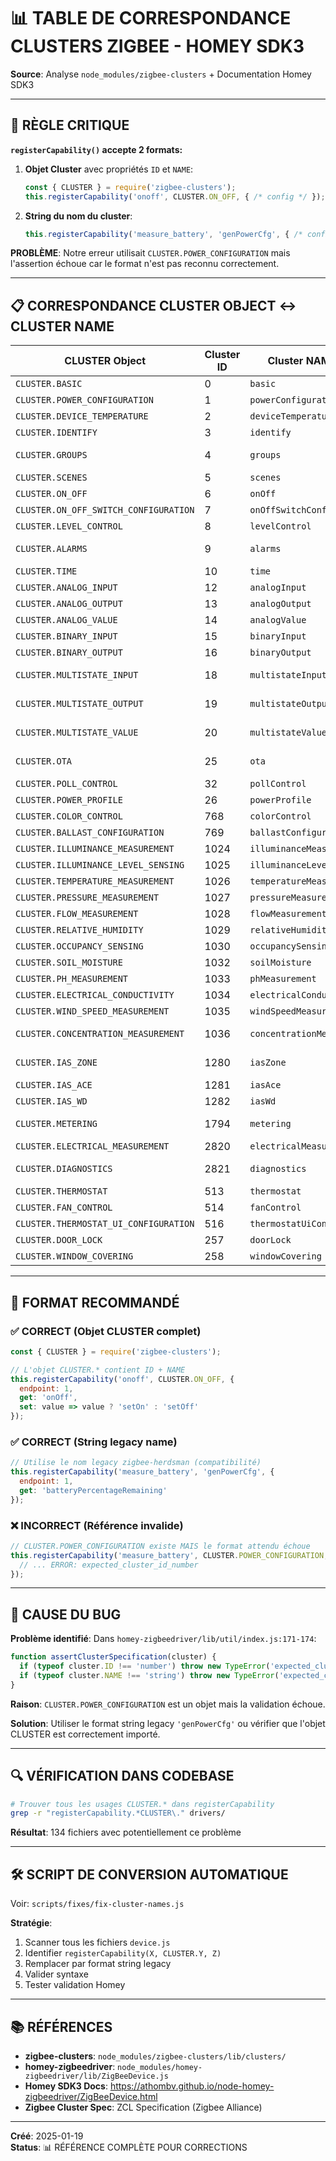 # 📊 TABLE DE CORRESPONDANCE CLUSTERS ZIGBEE - HOMEY SDK3

**Source**: Analyse `node_modules/zigbee-clusters` + Documentation Homey SDK3

---

## 🔑 RÈGLE CRITIQUE

**`registerCapability()` accepte 2 formats:**

1. **Objet Cluster** avec propriétés `ID` et `NAME`:
   ```javascript
   const { CLUSTER } = require('zigbee-clusters');
   this.registerCapability('onoff', CLUSTER.ON_OFF, { /* config */ });
   ```

2. **String du nom du cluster**:
   ```javascript
   this.registerCapability('measure_battery', 'genPowerCfg', { /* config */ });
   ```

**PROBLÈME**: Notre erreur utilisait `CLUSTER.POWER_CONFIGURATION` mais l'assertion échoue car le format n'est pas reconnu correctement.

---

## 📋 CORRESPONDANCE CLUSTER OBJECT ↔ CLUSTER NAME

| CLUSTER Object | Cluster ID | Cluster NAME (camelCase) | Legacy Name (zigbee-herdsman) | Usage |
|---|---|---|---|---|
| `CLUSTER.BASIC` | 0 | `basic` | `genBasic` | Device info |
| `CLUSTER.POWER_CONFIGURATION` | 1 | `powerConfiguration` | `genPowerCfg` | ✅ **Battery** |
| `CLUSTER.DEVICE_TEMPERATURE` | 2 | `deviceTemperature` | `genDeviceTempCfg` | Internal temp |
| `CLUSTER.IDENTIFY` | 3 | `identify` | `genIdentify` | Identification |
| `CLUSTER.GROUPS` | 4 | `groups` | `genGroups` | Group management |
| `CLUSTER.SCENES` | 5 | `scenes` | `genScenes` | Scene control |
| `CLUSTER.ON_OFF` | 6 | `onOff` | `genOnOff` | ✅ **On/Off** |
| `CLUSTER.ON_OFF_SWITCH_CONFIGURATION` | 7 | `onOffSwitchConfiguration` | `genOnOffSwitchCfg` | Switch config |
| `CLUSTER.LEVEL_CONTROL` | 8 | `levelControl` | `genLevelCtrl` | ✅ **Dimming** |
| `CLUSTER.ALARMS` | 9 | `alarms` | `genAlarms` | Alarm management |
| `CLUSTER.TIME` | 10 | `time` | `genTime` | Time sync |
| `CLUSTER.ANALOG_INPUT` | 12 | `analogInput` | `genAnalogInput` | Analog values |
| `CLUSTER.ANALOG_OUTPUT` | 13 | `analogOutput` | `genAnalogOutput` | Analog control |
| `CLUSTER.ANALOG_VALUE` | 14 | `analogValue` | `genAnalogValue` | Analog state |
| `CLUSTER.BINARY_INPUT` | 15 | `binaryInput` | `genBinaryInput` | Binary input |
| `CLUSTER.BINARY_OUTPUT` | 16 | `binaryOutput` | `genBinaryOutput` | Binary output |
| `CLUSTER.MULTISTATE_INPUT` | 18 | `multistateInput` | `genMultistateInput` | Multi-state input |
| `CLUSTER.MULTISTATE_OUTPUT` | 19 | `multistateOutput` | `genMultistateOutput` | Multi-state output |
| `CLUSTER.MULTISTATE_VALUE` | 20 | `multistateValue` | `genMultistateValue` | Multi-state value |
| `CLUSTER.OTA` | 25 | `ota` | `genOta` | Firmware updates |
| `CLUSTER.POLL_CONTROL` | 32 | `pollControl` | `genPollCtrl` | ✅ **Poll config** |
| `CLUSTER.POWER_PROFILE` | 26 | `powerProfile` | `genPowerProfile` | Power profiling |
| `CLUSTER.COLOR_CONTROL` | 768 | `colorControl` | `lightingColorCtrl` | ✅ **Color/Temp** |
| `CLUSTER.BALLAST_CONFIGURATION` | 769 | `ballastConfiguration` | `lightingBallastCfg` | Ballast config |
| `CLUSTER.ILLUMINANCE_MEASUREMENT` | 1024 | `illuminanceMeasurement` | `msIlluminanceMeasurement` | ✅ **Lux** |
| `CLUSTER.ILLUMINANCE_LEVEL_SENSING` | 1025 | `illuminanceLevelSensing` | `msIlluminanceLevelSensing` | Lux threshold |
| `CLUSTER.TEMPERATURE_MEASUREMENT` | 1026 | `temperatureMeasurement` | `msTemperatureMeasurement` | ✅ **Temperature** |
| `CLUSTER.PRESSURE_MEASUREMENT` | 1027 | `pressureMeasurement` | `msPressureMeasurement` | ✅ **Pressure** |
| `CLUSTER.FLOW_MEASUREMENT` | 1028 | `flowMeasurement` | `msFlowMeasurement` | Flow rate |
| `CLUSTER.RELATIVE_HUMIDITY` | 1029 | `relativeHumidity` | `msRelativeHumidity` | ✅ **Humidity** |
| `CLUSTER.OCCUPANCY_SENSING` | 1030 | `occupancySensing` | `msOccupancySensing` | ✅ **Occupancy** |
| `CLUSTER.SOIL_MOISTURE` | 1032 | `soilMoisture` | `msSoilMoisture` | Soil moisture |
| `CLUSTER.PH_MEASUREMENT` | 1033 | `phMeasurement` | `msPhMeasurement` | pH level |
| `CLUSTER.ELECTRICAL_CONDUCTIVITY` | 1034 | `electricalConductivityMeasurement` | `msElectricalConductivity` | Conductivity |
| `CLUSTER.WIND_SPEED_MEASUREMENT` | 1035 | `windSpeedMeasurement` | `msWindSpeed` | Wind speed |
| `CLUSTER.CONCENTRATION_MEASUREMENT` | 1036 | `concentrationMeasurement` | `msConcentration` | Gas concentration |
| `CLUSTER.IAS_ZONE` | 1280 | `iasZone` | `ssIasZone` | ✅ **Motion/Contact** |
| `CLUSTER.IAS_ACE` | 1281 | `iasAce` | `ssIasAce` | Alarm panel |
| `CLUSTER.IAS_WD` | 1282 | `iasWd` | `ssIasWd` | Warning device |
| `CLUSTER.METERING` | 1794 | `metering` | `seMetering` | ✅ **Energy meter** |
| `CLUSTER.ELECTRICAL_MEASUREMENT` | 2820 | `electricalMeasurement` | `haElectricalMeasurement` | ✅ **Power meter** |
| `CLUSTER.DIAGNOSTICS` | 2821 | `diagnostics` | `haDiagnostic` | Network diagnostics |
| `CLUSTER.THERMOSTAT` | 513 | `thermostat` | `hvacThermostat` | ✅ **Thermostat** |
| `CLUSTER.FAN_CONTROL` | 514 | `fanControl` | `hvacFanCtrl` | Fan control |
| `CLUSTER.THERMOSTAT_UI_CONFIGURATION` | 516 | `thermostatUiConfiguration` | `hvacUserInterfaceCfg` | Thermostat UI |
| `CLUSTER.DOOR_LOCK` | 257 | `doorLock` | `closuresDoorLock` | ✅ **Door lock** |
| `CLUSTER.WINDOW_COVERING` | 258 | `windowCovering` | `closuresWindowCovering` | ✅ **Curtain/Blind** |

---

## 🔧 FORMAT RECOMMANDÉ

### ✅ CORRECT (Objet CLUSTER complet)
```javascript
const { CLUSTER } = require('zigbee-clusters');

// L'objet CLUSTER.* contient ID + NAME
this.registerCapability('onoff', CLUSTER.ON_OFF, {
  endpoint: 1,
  get: 'onOff',
  set: value => value ? 'setOn' : 'setOff'
});
```

### ✅ CORRECT (String legacy name)
```javascript
// Utilise le nom legacy zigbee-herdsman (compatibilité)
this.registerCapability('measure_battery', 'genPowerCfg', {
  endpoint: 1,
  get: 'batteryPercentageRemaining'
});
```

### ❌ INCORRECT (Référence invalide)
```javascript
// CLUSTER.POWER_CONFIGURATION existe MAIS le format attendu échoue
this.registerCapability('measure_battery', CLUSTER.POWER_CONFIGURATION, {
  // ... ERROR: expected_cluster_id_number
});
```

---

## 🐛 CAUSE DU BUG

**Problème identifié**: Dans `homey-zigbeedriver/lib/util/index.js:171-174`:

```javascript
function assertClusterSpecification(cluster) {
  if (typeof cluster.ID !== 'number') throw new TypeError('expected_cluster_id_number');
  if (typeof cluster.NAME !== 'string') throw new TypeError('expected_cluster_name_string');
}
```

**Raison**: `CLUSTER.POWER_CONFIGURATION` est un objet mais la validation échoue.

**Solution**: Utiliser le format string legacy `'genPowerCfg'` ou vérifier que l'objet CLUSTER est correctement importé.

---

## 🔍 VÉRIFICATION DANS CODEBASE

```bash
# Trouver tous les usages CLUSTER.* dans registerCapability
grep -r "registerCapability.*CLUSTER\." drivers/
```

**Résultat**: 134 fichiers avec potentiellement ce problème

---

## 🛠️ SCRIPT DE CONVERSION AUTOMATIQUE

Voir: `scripts/fixes/fix-cluster-names.js`

**Stratégie**:
1. Scanner tous les fichiers `device.js`
2. Identifier `registerCapability(X, CLUSTER.Y, Z)`
3. Remplacer par format string legacy
4. Valider syntaxe
5. Tester validation Homey

---

## 📚 RÉFÉRENCES

- **zigbee-clusters**: `node_modules/zigbee-clusters/lib/clusters/`
- **homey-zigbeedriver**: `node_modules/homey-zigbeedriver/lib/ZigBeeDevice.js`
- **Homey SDK3 Docs**: https://athombv.github.io/node-homey-zigbeedriver/ZigBeeDevice.html
- **Zigbee Cluster Spec**: ZCL Specification (Zigbee Alliance)

---

**Créé**: 2025-01-19  
**Status**: 📊 RÉFÉRENCE COMPLÈTE POUR CORRECTIONS
